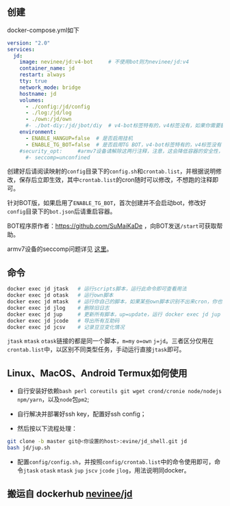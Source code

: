 ## 创建
docker-compose.yml如下  
``` yaml
version: "2.0"
services:
  jd:
    image: nevinee/jd:v4-bot     # 不使用bot则为nevinee/jd:v4
    container_name: jd
    restart: always
    tty: true
    network_mode: bridge
    hostname: jd
    volumes:
      - ./config:/jd/config
      - ./log:/jd/log
      - ./own:/jd/own
      #- ./bot-diy:/jd/jbot/diy  # v4-bot标签特有的，v4标签没有，如果你需要额外添加自己编写的BOT程序请解除注释
    environment: 
      - ENABLE_HANGUP=false  # 是否启用挂机
      - ENABLE_TG_BOT=false  # 是否启用TG BOT，v4-bot标签特有的，v4标签没有
    #security_opt:     #armv7设备请解除这两行注释，注意，这会降低容器的安全性，但不这样做你就无法正常使用容器，cli则为--security-opt seccomp=unconfined
      #- seccomp=unconfined
```

创建好后请阅读映射的`config`目录下的`config.sh`和`crontab.list`，并根据说明修改，保存后立即生效，其中`crontab.list`的cron随时可以修改，不想跑的注释即可。

针对BOT版，如果启用了`ENABLE_TG_BOT`，首次创建并不会启动bot，修改好`config`目录下的`bot.json`后请重启容器。

BOT程序原作者：https://github.com/SuMaiKaDe ，向BOT发送`/start`可获取帮助。

armv7设备的seccomp问题详见 [这里](https://wiki.alpinelinux.org/wiki/Release_Notes_for_Alpine_3.13.0#time64_requirements)。

## 命令
``` sh
docker exec jd jtask   # 运行scripts脚本，运行此命令即可查看用法
docker exec jd otask   # 运行own脚本
docker exec jd mtask   # 运行你自己的脚本，如果某些own脚本识别不出来cron，你也可以自行添加mtask任务
docker exec jd jlog    # 删除旧日志
docker exec jd jup     # 更新所有脚本，up=update，运行 docker exec jd jup -h 可查看帮助
docker exec jd jcode   # 导出所有互助码
docker exec jd jcsv    # 记录豆豆变化情况
```
`jtask` `mtask` `otask`链接的都是同一个脚本，`m=my` `o=own` `j=jd`。三者区分仅用在`crontab.list`中，以区别不同类型任务，手动运行直接`jtask`即可。

## Linux、MacOS、Android Termux如何使用
* 自行安装好依赖`bash perl coreutils git wget crond/cronie node/nodejs npm/yarn`，以及`node`包`pm2`;

* 自行解决并部署好ssh key，配置好ssh config；

* 然后按以下流程处理：
``` sh
git clone -b master git@<你设置的host>:evine/jd_shell.git jd
bash jd/jup.sh
```

* 配置`config/config.sh`，并按照`config/crontab.list`中的命令使用即可，命令`jtask` `otask` `mtask` `jup` `jscv` `jcode` `jlog`，用法说明同docker。

## 搬运自 dockerhub [nevinee/jd](https://registry.hub.docker.com/r/nevinee/jd/)
